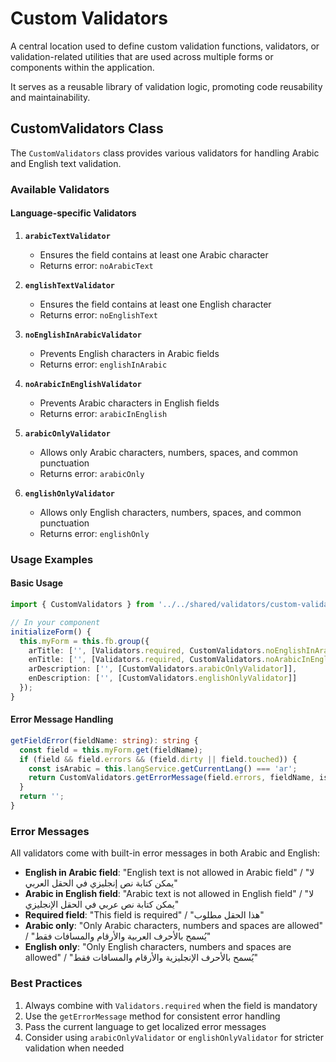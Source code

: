 # Custom Validators

A central location used to define custom validation functions, validators, or validation-related utilities that are used across multiple forms or components within the application.

It serves as a reusable library of validation logic, promoting code reusability and maintainability.

## CustomValidators Class

The `CustomValidators` class provides various validators for handling Arabic and English text validation.

### Available Validators

#### Language-specific Validators

1. **`arabicTextValidator`**
   - Ensures the field contains at least one Arabic character
   - Returns error: `noArabicText`

2. **`englishTextValidator`**
   - Ensures the field contains at least one English character
   - Returns error: `noEnglishText`

3. **`noEnglishInArabicValidator`**
   - Prevents English characters in Arabic fields
   - Returns error: `englishInArabic`

4. **`noArabicInEnglishValidator`**
   - Prevents Arabic characters in English fields
   - Returns error: `arabicInEnglish`

5. **`arabicOnlyValidator`**
   - Allows only Arabic characters, numbers, spaces, and common punctuation
   - Returns error: `arabicOnly`

6. **`englishOnlyValidator`**
   - Allows only English characters, numbers, spaces, and common punctuation
   - Returns error: `englishOnly`

### Usage Examples

#### Basic Usage

```typescript
import { CustomValidators } from '../../shared/validators/custom-validators';

// In your component
initializeForm() {
  this.myForm = this.fb.group({
    arTitle: ['', [Validators.required, CustomValidators.noEnglishInArabicValidator]],
    enTitle: ['', [Validators.required, CustomValidators.noArabicInEnglishValidator]],
    arDescription: ['', [CustomValidators.arabicOnlyValidator]],
    enDescription: ['', [CustomValidators.englishOnlyValidator]]
  });
}
```

#### Error Message Handling

```typescript
getFieldError(fieldName: string): string {
  const field = this.myForm.get(fieldName);
  if (field && field.errors && (field.dirty || field.touched)) {
    const isArabic = this.langService.getCurrentLang() === 'ar';
    return CustomValidators.getErrorMessage(field.errors, fieldName, isArabic);
  }
  return '';
}
```

### Error Messages

All validators come with built-in error messages in both Arabic and English:

- **English in Arabic field**: "English text is not allowed in Arabic field" / "لا يمكن كتابة نص إنجليزي في الحقل العربي"
- **Arabic in English field**: "Arabic text is not allowed in English field" / "لا يمكن كتابة نص عربي في الحقل الإنجليزي"
- **Required field**: "This field is required" / "هذا الحقل مطلوب"
- **Arabic only**: "Only Arabic characters, numbers and spaces are allowed" / "يُسمح بالأحرف العربية والأرقام والمسافات فقط"
- **English only**: "Only English characters, numbers and spaces are allowed" / "يُسمح بالأحرف الإنجليزية والأرقام والمسافات فقط"

### Best Practices

1. Always combine with `Validators.required` when the field is mandatory
2. Use the `getErrorMessage` method for consistent error handling
3. Pass the current language to get localized error messages
4. Consider using `arabicOnlyValidator` or `englishOnlyValidator` for stricter validation when needed
